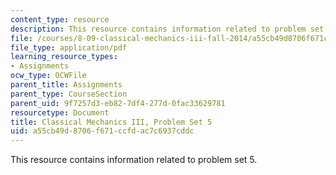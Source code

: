 ```yaml
---
content_type: resource
description: This resource contains information related to problem set 5.
file: /courses/8-09-classical-mechanics-iii-fall-2014/a55cb49d8706f671ccfdac7c6937cddc_MIT8_09F14_pset5.pdf
file_type: application/pdf
learning_resource_types:
- Assignments
ocw_type: OCWFile
parent_title: Assignments
parent_type: CourseSection
parent_uid: 9f7257d3-eb82-7df4-277d-0fac33629781
resourcetype: Document
title: Classical Mechanics III, Problem Set 5
uid: a55cb49d-8706-f671-ccfd-ac7c6937cddc
---
```

This resource contains information related to problem set 5.

